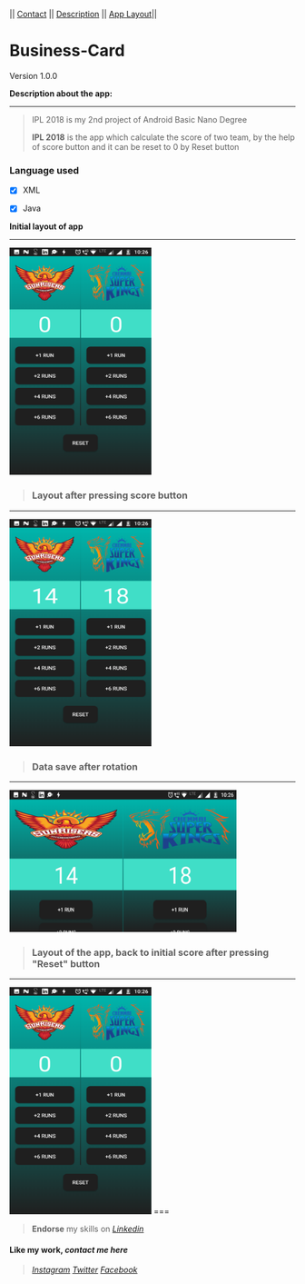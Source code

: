 || [Contact](#contact-me)      ||      [Description](#description-here)  ||    [App Layout](#app-layout)||

# Business-Card
Version 1.0.0


<a name="description-here"></a> **Description about the app:**
***
>IPL 2018 is my 2nd project of Android Basic Nano Degree
>
>**IPL 2018** is the app which calculate the score of two team, by the help of score button and it can be reset to 0 by Reset button


### Language used
- [x] XML
- [x] Java


<a name="app-layout"></a> **Initial layout of app**
***
<img src="app/src/main/res/drawable/initial.png" width="250" height="400">


>### Layout after pressing score button
***
<img src="app/src/main/res/drawable/afterscore.png" width="250" height="400">


>### Data save after rotation
***
<img src="app/src/main/res/drawable/afterrotation.png" width="400" height="250">


>### Layout of the app, back to initial score after pressing "Reset" button
***
<img src="app/src/main/res/drawable/initial.png" width="250" height="400">
===


>**Endorse** my skills on *[Linkedin](https://www.linkedin.com/in/imadianand/)*


#### **Like my work**,<a name="contact-me"></a> *contact me here*
>*[Instagram](https://www.instagram.com/imadianand/) [Twitter](https://twitter.com/imadianand) [Facebook](https://www.facebook.com/imadianand)*
